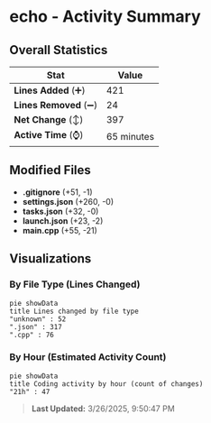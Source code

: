 # echo - Activity Summary 

## Overall Statistics

| Stat                   | Value                                                             |
| ---------------------- | ----------------------------------------------------------------- |
| **Lines Added** (➕)   | 421                                          |
| **Lines Removed** (➖) | 24                                        |
| **Net Change** (↕)    | 397                |
| **Active Time** (⌚)   | 65 minutes |


## Modified Files
- **.gitignore** (+51, -1)
- **settings.json** (+260, -0)
- **tasks.json** (+32, -0)
- **launch.json** (+23, -2)
- **main.cpp** (+55, -21)

## Visualizations

### By File Type (Lines Changed)

```mermaid
pie showData
title Lines changed by file type
"unknown" : 52
".json" : 317
".cpp" : 76
```

### By Hour (Estimated Activity Count)

```mermaid
pie showData
title Coding activity by hour (count of changes)
"21h" : 47
```


> **Last Updated:** 3/26/2025, 9:50:47 PM